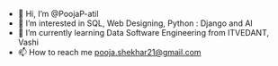 - 👋 Hi, I’m @PoojaP-atil
- 👀 I’m interested in SQL, Web Designing, Python : Django and AI
- 🌱 I’m currently learning Data Software Engineering from ITVEDANT, Vashi
- 📫 How to reach me pooja.shekhar21@gmail.com

<!---
PoojaP-atil/PoojaP-atil is a ✨ special ✨ repository because its `README.md` (this file) appears on your GitHub profile.
You can click the Preview link to take a look at your changes.
--->
